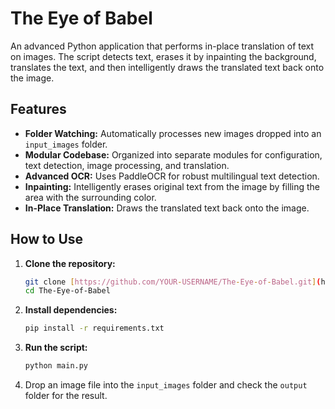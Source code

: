 # The Eye of Babel

An advanced Python application that performs in-place translation of text on images. The script detects text, erases it by inpainting the background, translates the text, and then intelligently draws the translated text back onto the image.

## Features
- **Folder Watching:** Automatically processes new images dropped into an `input_images` folder.
- **Modular Codebase:** Organized into separate modules for configuration, text detection, image processing, and translation.
- **Advanced OCR:** Uses PaddleOCR for robust multilingual text detection.
- **Inpainting:** Intelligently erases original text from the image by filling the area with the surrounding color.
- **In-Place Translation:** Draws the translated text back onto the image.

## How to Use
1.  **Clone the repository:**
    ```bash
    git clone [https://github.com/YOUR-USERNAME/The-Eye-of-Babel.git](https://github.com/YOUR-USERNAME/The-Eye-of-Babel.git)
    cd The-Eye-of-Babel
    ```
2.  **Install dependencies:**
    ```bash
    pip install -r requirements.txt
    ```
3.  **Run the script:**
    ```bash
    python main.py
    ```
4.  Drop an image file into the `input_images` folder and check the `output` folder for the result.
